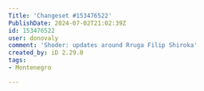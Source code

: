 ```yaml
---
Title: 'Changeset #153476522'
PublishDate: 2024-07-02T21:02:39Z
id: 153476522
user: donovaly
comment: 'Shoder: updates around Rruga Filip Shiroka'
created_by: iD 2.29.0
tags:
- Montenegro

---
```

